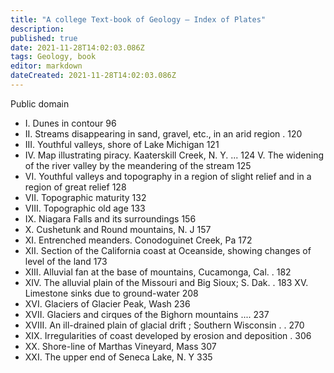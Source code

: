 ```yaml
---
title: "A college Text-book of Geology — Index of Plates"
description: 
published: true
date: 2021-11-28T14:02:03.086Z
tags: Geology, book
editor: markdown
dateCreated: 2021-11-28T14:02:03.086Z
---
```


<p class="v-card v-sheet theme--light grey lighten-3 px-2">Public domain</p>


- I. Dunes in contour 96 
- II. Streams disappearing in sand, gravel, etc., in an arid region . 120 
- III. Youthful valleys, shore of Lake Michigan 121 
- IV. Map illustrating piracy. Kaaterskill Creek, N. Y. ... 124 V. The widening of the river valley by the meandering of the stream 125 
- VI. Youthful valleys and topography in a region of slight relief and in a region of great relief 128 
- VII. Topographic maturity 132 
- VIII. Topographic old age 133 
- IX. Niagara Falls and its surroundings 156 
- X. Cushetunk and Round mountains, N. J 157 
- XI. Entrenched meanders. Conodoguinet Creek, Pa 172 
- XII. Section of the California coast at Oceanside, showing changes of level of the land 173 
- XIII. Alluvial fan at the base of mountains, Cucamonga, Cal. . 182 
- XIV. The alluvial plain of the Missouri and Big Sioux; S. Dak. . 183 XV. Limestone sinks due to ground-water 208 
- XVI. Glaciers of Glacier Peak, Wash 236 
- XVII. Glaciers and cirques of the Bighorn mountains .... 237 
- XVIII. An ill-drained plain of glacial drift ; Southern Wisconsin . . 270 
- XIX. Irregularities of coast developed by erosion and deposition . 306 
- XX. Shore-line of Marthas Vineyard, Mass 307 
- XXI. The upper end of Seneca Lake, N. Y 335 